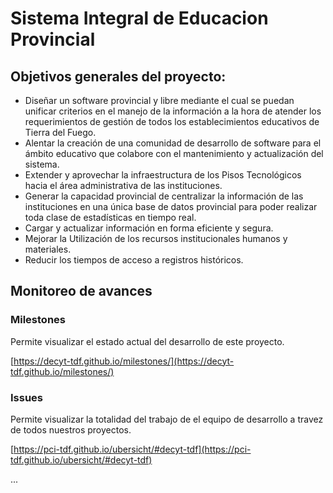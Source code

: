 # Sistema Integral de Educacion Provincial

## Objetivos generales del proyecto:

* Diseñar un software provincial y libre mediante el cual se puedan unificar criterios en el manejo  de la información a la hora de atender los requerimientos de gestión de todos los establecimientos educativos de Tierra del Fuego.
* Alentar la creación de una comunidad de desarrollo de software para el ámbito educativo que colabore con el mantenimiento y actualización del sistema.
* Extender y aprovechar la infraestructura de los Pisos Tecnológicos hacia el área administrativa de las instituciones.  
* Generar la capacidad provincial de centralizar la información de las instituciones en una única base de datos provincial para poder realizar toda clase de estadísticas en tiempo real. 
* Cargar y actualizar información en forma eficiente y segura.
* Mejorar la Utilización de los recursos institucionales humanos y materiales.
* Reducir los tiempos de acceso a registros históricos.

## Monitoreo de avances

### Milestones

Permite visualizar el estado actual del desarrollo de este proyecto.

[https://decyt-tdf.github.io/milestones/](https://decyt-tdf.github.io/milestones/)

### Issues

Permite visualizar la totalidad del trabajo de el equipo de desarrollo a travez de todos nuestros proyectos.

[https://pci-tdf.github.io/ubersicht/#decyt-tdf](https://pci-tdf.github.io/ubersicht/#decyt-tdf)

...
